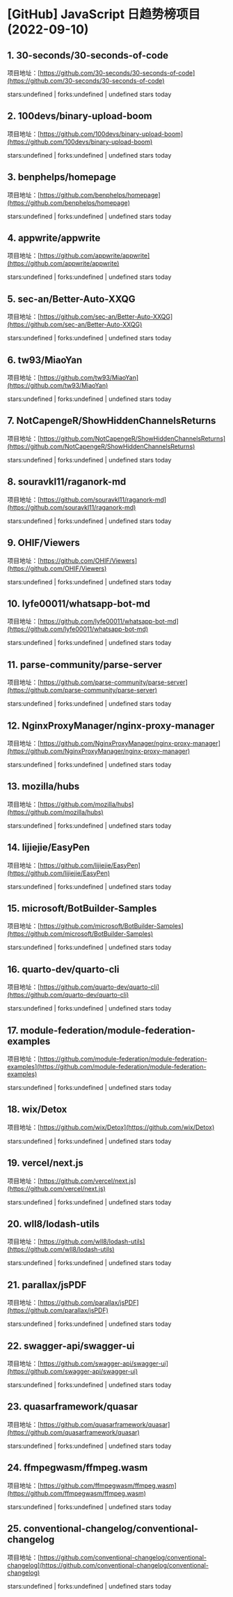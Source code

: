 # [GitHub] JavaScript 日趋势榜项目(2022-09-10)

## 1. 30-seconds/30-seconds-of-code 

项目地址：[https://github.com/30-seconds/30-seconds-of-code](https://github.com/30-seconds/30-seconds-of-code)

stars:undefined | forks:undefined | undefined stars today 



## 2. 100devs/binary-upload-boom 

项目地址：[https://github.com/100devs/binary-upload-boom](https://github.com/100devs/binary-upload-boom)

stars:undefined | forks:undefined | undefined stars today 



## 3. benphelps/homepage 

项目地址：[https://github.com/benphelps/homepage](https://github.com/benphelps/homepage)

stars:undefined | forks:undefined | undefined stars today 



## 4. appwrite/appwrite 

项目地址：[https://github.com/appwrite/appwrite](https://github.com/appwrite/appwrite)

stars:undefined | forks:undefined | undefined stars today 



## 5. sec-an/Better-Auto-XXQG 

项目地址：[https://github.com/sec-an/Better-Auto-XXQG](https://github.com/sec-an/Better-Auto-XXQG)

stars:undefined | forks:undefined | undefined stars today 



## 6. tw93/MiaoYan 

项目地址：[https://github.com/tw93/MiaoYan](https://github.com/tw93/MiaoYan)

stars:undefined | forks:undefined | undefined stars today 



## 7. NotCapengeR/ShowHiddenChannelsReturns 

项目地址：[https://github.com/NotCapengeR/ShowHiddenChannelsReturns](https://github.com/NotCapengeR/ShowHiddenChannelsReturns)

stars:undefined | forks:undefined | undefined stars today 



## 8. souravkl11/raganork-md 

项目地址：[https://github.com/souravkl11/raganork-md](https://github.com/souravkl11/raganork-md)

stars:undefined | forks:undefined | undefined stars today 



## 9. OHIF/Viewers 

项目地址：[https://github.com/OHIF/Viewers](https://github.com/OHIF/Viewers)

stars:undefined | forks:undefined | undefined stars today 



## 10. lyfe00011/whatsapp-bot-md 

项目地址：[https://github.com/lyfe00011/whatsapp-bot-md](https://github.com/lyfe00011/whatsapp-bot-md)

stars:undefined | forks:undefined | undefined stars today 



## 11. parse-community/parse-server 

项目地址：[https://github.com/parse-community/parse-server](https://github.com/parse-community/parse-server)

stars:undefined | forks:undefined | undefined stars today 



## 12. NginxProxyManager/nginx-proxy-manager 

项目地址：[https://github.com/NginxProxyManager/nginx-proxy-manager](https://github.com/NginxProxyManager/nginx-proxy-manager)

stars:undefined | forks:undefined | undefined stars today 



## 13. mozilla/hubs 

项目地址：[https://github.com/mozilla/hubs](https://github.com/mozilla/hubs)

stars:undefined | forks:undefined | undefined stars today 



## 14. lijiejie/EasyPen 

项目地址：[https://github.com/lijiejie/EasyPen](https://github.com/lijiejie/EasyPen)

stars:undefined | forks:undefined | undefined stars today 



## 15. microsoft/BotBuilder-Samples 

项目地址：[https://github.com/microsoft/BotBuilder-Samples](https://github.com/microsoft/BotBuilder-Samples)

stars:undefined | forks:undefined | undefined stars today 



## 16. quarto-dev/quarto-cli 

项目地址：[https://github.com/quarto-dev/quarto-cli](https://github.com/quarto-dev/quarto-cli)

stars:undefined | forks:undefined | undefined stars today 



## 17. module-federation/module-federation-examples 

项目地址：[https://github.com/module-federation/module-federation-examples](https://github.com/module-federation/module-federation-examples)

stars:undefined | forks:undefined | undefined stars today 



## 18. wix/Detox 

项目地址：[https://github.com/wix/Detox](https://github.com/wix/Detox)

stars:undefined | forks:undefined | undefined stars today 



## 19. vercel/next.js 

项目地址：[https://github.com/vercel/next.js](https://github.com/vercel/next.js)

stars:undefined | forks:undefined | undefined stars today 



## 20. wll8/lodash-utils 

项目地址：[https://github.com/wll8/lodash-utils](https://github.com/wll8/lodash-utils)

stars:undefined | forks:undefined | undefined stars today 



## 21. parallax/jsPDF 

项目地址：[https://github.com/parallax/jsPDF](https://github.com/parallax/jsPDF)

stars:undefined | forks:undefined | undefined stars today 



## 22. swagger-api/swagger-ui 

项目地址：[https://github.com/swagger-api/swagger-ui](https://github.com/swagger-api/swagger-ui)

stars:undefined | forks:undefined | undefined stars today 



## 23. quasarframework/quasar 

项目地址：[https://github.com/quasarframework/quasar](https://github.com/quasarframework/quasar)

stars:undefined | forks:undefined | undefined stars today 



## 24. ffmpegwasm/ffmpeg.wasm 

项目地址：[https://github.com/ffmpegwasm/ffmpeg.wasm](https://github.com/ffmpegwasm/ffmpeg.wasm)

stars:undefined | forks:undefined | undefined stars today 



## 25. conventional-changelog/conventional-changelog 

项目地址：[https://github.com/conventional-changelog/conventional-changelog](https://github.com/conventional-changelog/conventional-changelog)

stars:undefined | forks:undefined | undefined stars today 



